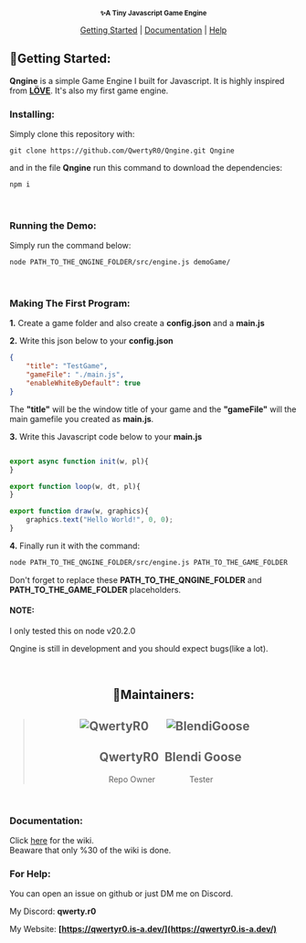 <p align="center">
    <img src="https://media.discordapp.net/attachments/1115350451014090885/1121833553089544282/q_3.png?width=400&height=100" alt>
    <br>
    <sub><b>✨A Tiny Javascript Game Engine</b></sub>
</p>

<div align="center">

[Getting Started](#start) | [Documentation](#docs) | [Help](#help)
</div>

<div id="start">
        
## **🎁Getting Started:**
**Qngine** is a simple Game Engine I built for Javascript. It is highly inspired from [**LÖVE**](https://love2d.org/). It's also my first game engine.
### **Installing:**
Simply clone this repository with:
```
git clone https://github.com/QwertyR0/Qngine.git Qngine
```

and in the file **Qngine** run this command to download the dependencies:
```bash
npm i
```
</br>

### **Running the Demo:**
Simply run the command below:
```bash
node PATH_TO_THE_QNGINE_FOLDER/src/engine.js demoGame/
```
</br>

### **Making The First Program:**

**1.** Create a game folder and also create a **config.json** and a **main.js**

**2.** Write this json below to your **config.json**
```json
{
    "title": "TestGame",
    "gameFile": "./main.js",
    "enableWhiteByDefault": true
}
```

The **"title"** will be the window title of your game and the **"gameFile"** will the main gamefile you created as **main.js**.

**3.** Write this Javascript code below to your **main.js**
```js

export async function init(w, pl){
}

export function loop(w, dt, pl){
}

export function draw(w, graphics){
    graphics.text("Hello World!", 0, 0);
}
```

**4.** Finally run it with the command:
```bash
node PATH_TO_THE_QNGINE_FOLDER/src/engine.js PATH_TO_THE_GAME_FOLDER
```

Don't forget to replace these **PATH_TO_THE_QNGINE_FOLDER** and **PATH_TO_THE_GAME_FOLDER** placeholders.

#### NOTE:
I only tested this on node v20.2.0

Qngine is still in development and you should expect bugs(like a lot).

</div>
<br>

<div align="center">

## 👔**Maintainers:**
>![QwertyR0](https://github.com/QwertyR0.png?size=80) &emsp;
>![BlendiGoose](https://github.com/lieve-blendi.png?size=80)
>---
>&nbsp;&nbsp;&nbsp;&nbsp;**QwertyR0**&nbsp;
>**Blendi Goose**
>---
>Repo Owner&emsp;&emsp;&emsp;&emsp;
>Tester&emsp;
</div>
<br>
<div id="docs">

### **Documentation:**

Click [here](https://github.com/QwertyR0/Qngine/wiki) for the wiki.  
Beaware that only %30 of the wiki is done.

</div>

<div id="help">

### **For Help:**

You can open an issue on github or just DM me on Discord.

My Discord: **qwerty.r0**

My Website: **[https://qwertyr0.is-a.dev/](https://qwertyr0.is-a.dev/)**

</div>
